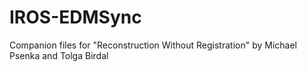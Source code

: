 # IROS-EDMSync
Companion files for "Reconstruction Without Registration" by Michael Psenka and Tolga Birdal

